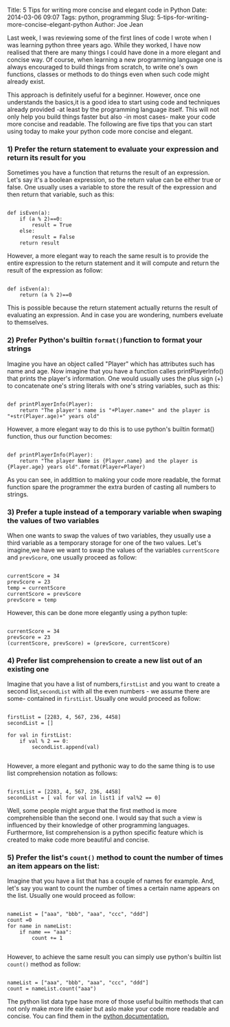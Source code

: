 Title: 5 Tips for writing more concise and elegant code in Python
Date: 2014-03-06 09:07
Tags: python, programming
Slug: 5-tips-for-writing-more-concise-elegant-python
Author: Joe Jean

Last week, I was reviewing some of the first lines of code I wrote when I was learning python three years ago. While they worked, I have now realised that
there are many things I could have done in a more elegant and concise way. Of course, when learning a new programming language one is always 
encouraged to build things from scratch, to write one's own functions, classes or methods to do things even when such code might already exist. 
<!-- PELICAN_END_SUMMARY -->

This approach is definitely useful for a beginner. However, once one understands the basics,it is a good idea to start using code and techniques already 
provided -at least by the programming language itself. This will not only help you build things faster but also -in most cases- make your code more concise and readable. 
The following are five tips that you can start using today to make your python code more concise and elegant. 

### 1) Prefer the return statement to evaluate your expression and return its result for you
Sometimes you have a function that returns the result of an expression. Let's say it's a boolean expression, so the return value can be either 
true or false. One usually uses a  variable to store the result of the expression and then return that variable, such as this:
<pre><code>
def isEven(a):
	if (a % 2)==0:
		result = True
	else:
		result = False
	return result
</code></pre>
However, a more elegant way to reach the same result is to provide the entire expression to the return statement and it will compute and return the result of the
expression as follow:
<pre><code>
def isEven(a):
	return (a % 2)==0
</code></pre>
This is possible because the return statement actually returns the result of evaluating an expression. And in case you are wondering, numbers eveluate to themselves.

### 2) Prefer Python's builtin ```format()```function to format your strings
Imagine you have an object called "Player" which has attributes such has name and age. Now imagine that you have
a function calles printPlayerInfo() that prints the player's information. One would usually uses the plus sign (+) to concatenate one's string literals with
one's string variables, such as this:
<pre><code>
def printPlayerInfo(Player):
	return "The player's name is "+Player.name+" and the player is "+str(Player.age)+" years old"
</code></pre>	
However, a more elegant way to do this is to use python's builtin format() function, thus our function becomes:

<pre><code>
def printPlayerInfo(Player):
	return "The player Name is {Player.name} and the player is {Player.age} years old".format(Player=Player)
</code></pre>	
As you can see, in addittion to making your code more readable, the format function spare the programmer the extra burden of casting all numbers to strings.	

### 3) Prefer a tuple instead of a temporary variable when swaping the values of two variables
When one wants to swap the values of two variables, they usually use a third variable as a temporary storage for one of the two values. Let's imagine,we have 
we want to swap the values of the variables ```currentScore``` and ```prevScore```, one usually proceed as follow:

<pre><code>
currentScore = 34
prevScore = 23
temp = currentScore
currentScore = prevScore
prevScore = temp
</code></pre>

However, this can be done more elegantly using a python tuple:

<pre><code>
currentScore = 34
prevScore = 23
(currentScore, prevScore) = (prevScore, currentScore)
</code></pre>

### 4) Prefer list comprehension to create a new list out of an existing one
Imagine that you have a list of numbers,```firstList``` and you want to create a second list,```secondList```  with all the even numbers - we assume there are some- contained 
in ```firstList```. Usually one would proceed as follow:

<pre><code>
firstList = [2283, 4, 567, 236, 4458]
secondList = []

for val in firstList:
	if val % 2 == 0:
		secondList.append(val)
		
</code></pre>

However, a more elegant and pythonic way to do the same thing is to use list comprehension notation as follows:

<pre><code>
firstList = [2283, 4, 567, 236, 4458]
secondList = [ val for val in list1 if val%2 == 0]
</code></pre>
Well, some people might argue that the first method is more comprehensible than the second one. I would say that such a view is influenced by their knowledge of 
other programming languages. Furthermore, list comprehension is a python specific feature which is created to make code more beautiful and concise. 

### 5) Prefer the list's ```count()``` method to count the number of times an item appears on the list:
Imagine that you have a list that has a couple of names for example. And, let's say you want to count the number of times a certain name appears on the list.
Usually one would proceed as follow:

<pre><code>
nameList = ["aaa", "bbb", "aaa", "ccc", "ddd"]
count =0
for name in nameList:
	if name == "aaa":
		count += 1
		
</code></pre>
However, to achieve the same result you can simply use python's builtin list ```count()``` method as follow:

<pre><code> 
nameList = ["aaa", "bbb", "aaa", "ccc", "ddd"]
count = nameList.count("aaa")
</code></pre>

The python list data type hase more of those useful builtin methods that can not only make more life easier but aslo make your code more readable and concise. 
You can find them in the <a href = "http://docs.python.org/2/tutorial/datastructures.html#more-on-lists" target="_blank"> python documentation.</a>
<br />
<br />
<br />
 
